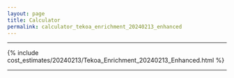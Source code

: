 ```yaml
---
layout: page
title: Calculator
permalink: calculator_tekoa_enrichment_20240213_enhanced
---
```


___

{% include cost_estimates/20240213/Tekoa_Enrichment_20240213_Enhanced.html %}

___

